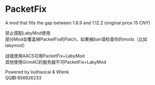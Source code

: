 # PacketFix
A mod that fills the gap between 1.8.9 and 1.12.2 (original price 15 CNY)

禁止搭配LabyMod使用  
部分Mod会覆盖掉PacketFix的Patch，如果被ban请检查你的mods（比如labymod）

战墙使用AAC5可用PacketFix+LabyMod  
其他使用GrimAC的服务器不可PacketFix+LabyMod

Powered by liulihaocai & Wlenk  
QQ群:856926233